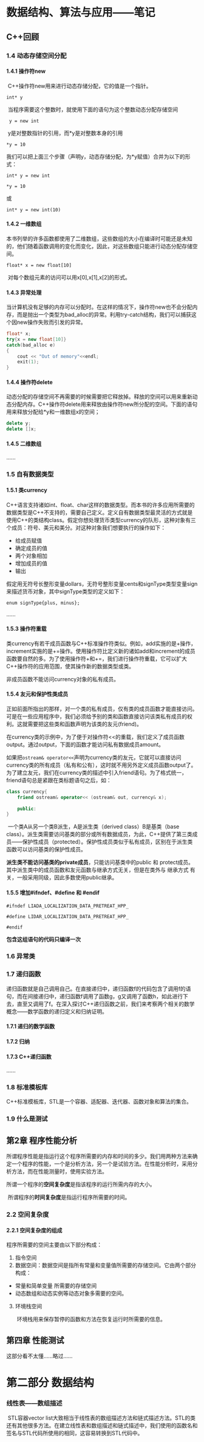 # 数据结构、算法与应用——笔记

## C++回顾

### 1.4 动态存储空间分配

#### 1.4.1 操作符new

​		C++操作符new用来进行动态存储分配，它的值是一个指针。

`int* y`

​		当程序需要这个整数时，就使用下面的语句为这个整数动态分配存储空间

` y = new int`

​		y是对整数指针的引用，而*y是对整数本身的引用

`*y = 10`

​		我们可以把上面三个步骤（声明y，动态存储分配，为*y赋值）合并为以下的形式：

`int* y = new int`

`*y = 10`

或

`int* y = new int(10)`

#### 1.4.2 一维数组

​		本书列举的许多函数都使用了二维数组，这些数组的大小在编译时可能还是未知的，他们随着函数调用的变化而变化，因此，对这些数组只能进行动态分配存储空间。

`float* x = new float[10]`

​		对每个数组元素的访问可以用x[0],x[1],x[2]的形式。

#### 1.4.3 异常处理

​		当计算机没有足够的内存可以分配时。在这样的情况下，操作符new也不会分配内存，而是抛出一个类型为bad_alloc的异常。利用try-catch结构，我们可以捕获这个因new操作失败而引发的异常。

```cpp
float* x;
try{x = new float[10]}
catch(bad_alloc e)
{
    cout << "Out of memory"<<endl;
    exit(1);
}
```

#### 1.4.4 操作符delete

​		动态分配的存储空间不再需要的时候需要把它释放掉。释放的空间可以用来重新动态分配内存。C++操作符delete用来释放由操作符new所分配的空间。下面的语句用来释放分配给*y和一维数组x的空间；

```cpp
delete y;
delete []x;
```

#### 1.4.5 二维数组

......

### 1.5 自有数据类型

#### 1.5.1 类currency

C++语言支持诸如int、float、char这样的数据类型。而本书的许多应用所需要的数据类型是C++不支持的，需要自己定义。定义自有数据类型最灵活的方式就是使用C++的类结构class。假定你想处理货币类型currency的队形，这种对象有三个成员：符号、美元和美分。对这种对象我们想要执行的操作如下：

- 给成员赋值
- 确定成员的值
- 两个对象相加
- 增加成员的值
- 输出

假定用无符号长整形变量dollars，无符号整形变量cents和signType类型变量sign来描述货币对象，其中signType类型的定义如下：

`enum signType{plus, minus};`

......

#### 1.5.3 操作符重载

​		类currency有若干成员函数与C++标准操作符类似。例如，add实施的是+操作，increment实施的是+=操作。使用操作符比定义新的诸如add和increment的成员函数要自然的多。为了使用操作符+和+=，我们进行操作符重载，它可以扩大C++操作符的应用范围，使其操作新的数据类型或类。

非成员函数不能访问currency对象的私有成员。

#### 1.5.4 友元和保护性类成员

​		正如前面所指出的那样，对一个类的私有成员，仅有类的成员函数才能直接访问。可是在一些应用程序中，我们必须给予别的类和函数直接访问该类私有成员的权利。这就需要把这些类和函数声明为该类的友元(friend)。

​		在currency类的示例中，为了便于对操作符<<的重载，我们定义了成员函数output。通过output，下面的函数才能访问私有数据成员amount。

​		如果把`ostream& operator<<`声明为currency类的友元，它就可以直接访问currency类的所有成员（私有和公有），这时就不用另外定义成员函数output了。为了建立友元，我们在currency类的描述中引入friend语句。为了格式统一，friend语句总是紧跟在类标题语句之后，如：

```cpp
class currency{
    friend ostream& operator<< (ostream& out, currency& x);
    
    public:
}
```

​		一个类A从另一个类B派生，A是派生类（derived class）B是基类（base class）。派生类需要访问基类的部分或所有数据成员，为此，C++提供了第三类成员——保护性成员（protected）。保护性成员类似于私有成员，区别在于派生类函数可以访问基类的保护性成员。

​		**派生类不能访问基类的private成员**，只能访问基类中的public 和 protect成员。其中派生类中的成员函数和友元函数与继承方式无关，但是在类外与 继承方式 有关，一般采用同级，因此多数使用public继承。

#### 1.5.5 增加#ifndef、#define 和 #endif

`#ifndef LIADA_LOCALIZATION_DATA_PRETREAT_HPP_`

`#define LIDAR_LOCALIZATION_DATA_PRETREAT_HPP_`

`#endif`

**包含这组语句的代码只编译一次**

### 1.6 异常类

### 1.7 递归函数

​		递归函数就是自己调用自己。在直接递归中，递归函数f的代码包含了调用f的语句，而在间接递归中，递归函数f调用了函数g，g又调用了函数h，如此进行下去，直至又调用了f。在深入探讨C++递归函数之前，我们来考察两个相关的数学概念——数学函数的递归定义和归纳证明。

#### 1.7.1 递归的数学函数

#### 1.7.2 归纳

#### 1.7.3 C++递归函数

......

### 1.8 标准模板库

C++标准模板库，STL是一个容器、适配器、迭代器、函数对象和算法的集合。

### 1.9 什么是测试



## 第2章 程序性能分析

​		所谓程序性能是指运行这个程序所需要的内存和时间的多少。我们用两种方法来确定一个程序的性能，一个是分析方法，另一个是试验方法。在性能分析时，采用分析方法，而在性能测量时，使用实验方法。

​		所谓一个程序的**空间复杂度**是指该程序的运行所需内存的大小。

​		所谓程序的**时间复杂度**是指运行程序所需要的时间。

### 2.2 空间复杂度

#### 2.2.1 空间复杂度的组成

程序所需要的空间主要由以下部分构成：

1. 指令空间
2. 数据空间：数据空间是指所有常量和变量值所需要的存储空间。它由两个部分构成：

- 常量和简单变量 所需要的存储空间
- 动态数组和动态实例等动态对象多需要的空间。

3. 环境栈空间

   ​	环境栈用来保存暂停的函数和方法在恢复运行时所需要的信息。

## 第四章 性能测试

这部分看不太懂......略过......





# 第二部分 数据结构

### 线性表——数组描述

​		STL容器vector list大致相当于线性表的数组描述方法和链式描述方法。STL的类还有其他很多方法。在建立线性表和数组描述和链式描述中，我们使用的函数名和签名与STL代码所使用的相同，这容易转换到STL代码中。

​		





 











